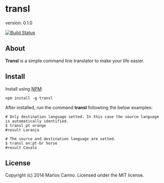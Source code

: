 # transl

version: 0.1.0

[![Build Status](https://travis-ci.org/ruyadorno/mitro-cli.svg?branch=master)](https://travis-ci.org/ruyadorno/mitro-cli)


## About

**Transl** is a simple command line translator to make your life easier.


## Install

Install using [NPM](https://www.npmjs.org/):

```shell
npm install -g transl
```

After installed, run the command **transl** followting the below examples:

```shell
# Only destination language setted. In this case the source language is automatically identified.
$ transl pt orange
#result Laranja

# The source and destination language are setted.
$ transl en:pt-br horse
#result Cavalo
```


## License

Copyright (c) 2014 Marlos Carmo. Licensed under the MIT license.
